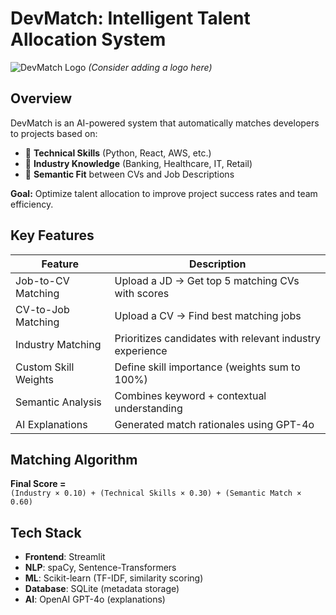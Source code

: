 # DevMatch: Intelligent Talent Allocation System

![DevMatch Logo](https://via.placeholder.com/150x50?text=DevMatch) *(Consider adding a logo here)*

## Overview
DevMatch is an AI-powered system that automatically matches developers to projects based on:
- 🔧 **Technical Skills** (Python, React, AWS, etc.)
- 🏦 **Industry Knowledge** (Banking, Healthcare, IT, Retail)
- 📝 **Semantic Fit** between CVs and Job Descriptions

**Goal:** Optimize talent allocation to improve project success rates and team efficiency.

## Key Features
| Feature | Description |
|---------|-------------|
|  Job-to-CV Matching | Upload a JD → Get top 5 matching CVs with scores |
|  CV-to-Job Matching | Upload a CV → Find best matching jobs |
|  Industry Matching | Prioritizes candidates with relevant industry experience |
|  Custom Skill Weights | Define skill importance (weights sum to 100%) |
|  Semantic Analysis | Combines keyword + contextual understanding |
|  AI Explanations | Generated match rationales using GPT-4o |

## Matching Algorithm
**Final Score =**  
`(Industry × 0.10) + (Technical Skills × 0.30) + (Semantic Match × 0.60)`

## Tech Stack
- **Frontend**: Streamlit
- **NLP**: spaCy, Sentence-Transformers
- **ML**: Scikit-learn (TF-IDF, similarity scoring)
- **Database**: SQLite (metadata storage)
- **AI**: OpenAI GPT-4o (explanations)
